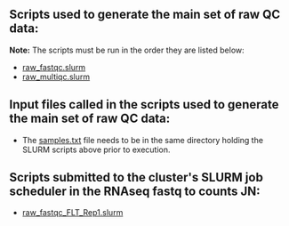 ## Scripts used to generate the main set of raw QC data:
**Note:** The scripts must be run in the order they are listed below:
- [raw_fastqc.slurm](raw_fastqc.slurm)
- [raw_multiqc.slurm](raw_multiqc.slurm)

## Input files called in the scripts used to generate the main set of raw QC data:
- The [samples.txt](../samples.txt) file needs to be in the same directory holding the SLURM scripts above prior to execution.

## Scripts submitted to the cluster's SLURM job scheduler in the RNAseq fastq to counts JN:
- [raw_fastqc_FLT_Rep1.slurm](raw_fastqc_FLT_Rep1.slurm)
